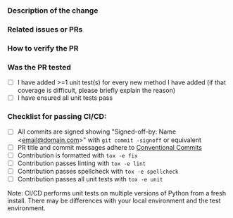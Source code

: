 <!-- Thank you for the contribution! -->

### Description of the change

<!-- Please summarize the changes -->

### Related issues or PRs

<!-- For example: "Closes #1234" or "Fixes bug introduced in #5678 -->

### How to verify the PR

<!-- Please provide instruction or screenshots on how to verify the PR if unit tests do not provide coverage.-->

### Was the PR tested

<!-- Describe how PR was tested -->
- [ ] I have added >=1 unit test(s) for every new method I have added (if that coverage is difficult, please briefly explain the reason)
- [ ] I have ensured all unit tests pass

### Checklist for passing CI/CD:

<!-- Mark completed tasks with "- [x]" -->
- [ ] All commits are signed showing "Signed-off-by: Name \<email@domain.com\>" with `git commit -signoff` or equivalent
- [ ] PR title and commit messages adhere to [Conventional Commits](https://www.conventionalcommits.org/en/v1.0.0/)
- [ ] Contribution is formatted with `tox -e fix`
- [ ] Contribution passes linting with `tox -e lint`
- [ ] Contribution passes spellcheck with `tox -e spellcheck`
- [ ] Contribution passes all unit tests with `tox -e unit`

Note: CI/CD performs unit tests on multiple versions of Python from a fresh install.  There may be differences with your local environment and the test environment.